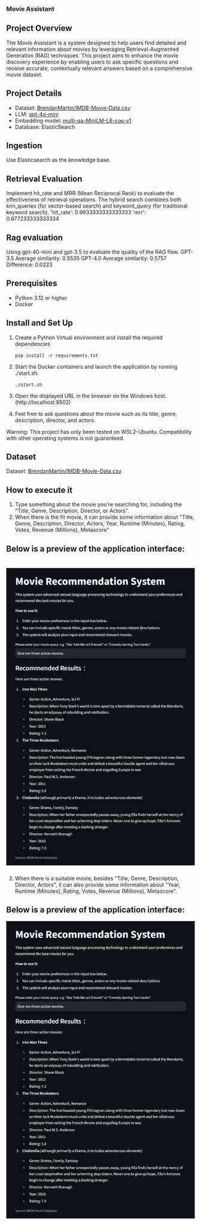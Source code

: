 ### Movie Assistant

## Project Overview
The Movie Assistant is a system designed to help users find detailed and relevant information about movies by leveraging Retrieval-Augmented Generation (RAG) techniques. 
This project aims to enhance the movie discovery experience by enabling users to ask specific questions and receive accurate, contextually relevant answers based on a comprehensive movie dataset.

## Project Details
- Dataset: [BrendanMartin/IMDB-Movie-Data.csv](https://github.com/LearnDataSci/articles/blob/master/Python%20Pandas%20Tutorial%20A%20Complete%20Introduction%20for%20Beginners/IMDB-Movie-Data.csv)
- LLM: [gpt-4o-mini](https://platform.openai.com/docs/models/gpt-4o-mini)
- Embedding model: [multi-qa-MiniLM-L6-cos-v1](https://huggingface.co/sentence-transformers/multi-qa-MiniLM-L6-cos-v1)
- Database: ElasticSearch

## Ingestion
Use Elasticsearch as the knowledge base.

## Retrieval Evaluation
Implement hit_rate and MRR (Mean Reciprocal Rank) to evaluate the effectiveness of retrieval operations. The hybrid search combines both knn_queries (for vector-based search) and keyword_query (for traditional keyword search).
'hit_rate': 0.9933333333333333
'mrr': 0.877233333333334


## Rag evaluation
Using gpt-40-mini and gpt-3.5 to evaluate the quality of the RAG flow.
GPT-3.5 Average similarity: 0.5535
GPT-4.0 Average similarity: 0.5757
Difference: 0.0223

## Prerequisites
- Python 3.12 or higher
- Docker

## Install and Set Up

1. Create a Python Virtual environment and install the required dependencies 
    ```
    pip install -r requirements.txt
    ```

2. Start the Docker containers and launch the application by running ./start.sh.
    ```
    ./start.sh
    ```

3. Open the displayed URL in the browser on the Windows host. (http://localhost:8502)

4. Feel free to ask questions about the movie such as its title, genre, description, director, and actors.

Warning: This project has only been tested on WSL2-Ubuntu. Compatibility with other operating systems is not guaranteed.

## Dataset

Dataset: [BrendanMartin/IMDB-Movie-Data.csv](https://github.com/LearnDataSci/articles/blob/master/Python%20Pandas%20Tutorial%20A%20Complete%20Introduction%20for%20Beginners/IMDB-Movie-Data.csv)

## How to execute it
1. Type something about the movie you're searching for, including the "Title, Genre, Description, Director, or Actors".
2. When there is the fit movie, it can provide some information about "Title, Genre, Description, Director, Actors, Year, Runtime (Minutes), Rating, Votes, Revenue (Millions), Metascore"

## Below is a preview of the application interface:
![Preview](Preview.png)
=======
2. When there is a suitable movie, besides "Title, Genre, Description, Director, Actors", it can also provide some information about "Year, Runtime (Minutes), Rating, Votes, Revenue (Millions), Metascore".

## Below is a preview of the application interface:
![Preview](Preview.png)
